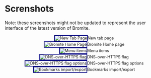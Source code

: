 # Screnshots

Note: these screenshots might not be updated to represent the user interface of the latest version of Bromite.

<div style="width:image width px; font-size:90%; text-align:center"><img style="border: 2px solid navy" title="New Tab Page" alt="New Tab Page" src="/assets/screenshots/ntp_home.png" />New tab page</div>
<div style="width:image width px; font-size:90%; text-align:center"><img style="border: 2px solid navy" title="Bromite Home Page" alt="Bromite Home Page" src="/assets/screenshots/bromite_home.png" />Bromite Home page</div>
<div style="width:image width px; font-size:90%; text-align:center"><img style="border: 2px solid navy" title="Menu items" alt="Menu items" src="/assets/screenshots/menu_items.png" />Menu items</div>
<div style="width:image width px; font-size:90%; text-align:center"><img style="border: 2px solid navy" title="DNS-over-HTTPS flag" alt="DNS-over-HTTPS flag" src="/assets/screenshots/doh_flag1.png" />DNS-over-HTTPS flag</div>
<div style="width:image width px; font-size:90%; text-align:center"><img style="border: 2px solid navy" title="DNS-over-HTTPS flag options" alt="DNS-over-HTTPS flag options" src="/assets/screenshots/doh_flag2.png" />DNS-over-HTTPS flag options</div>
<div style="width:image width px; font-size:90%; text-align:center"><img style="border: 2px solid navy" title="Bookmarks import/export" alt="Bookmarks import/export" src="/assets/screenshots/bookmarks_import_export.png" />Bookmarks import/export</div>
